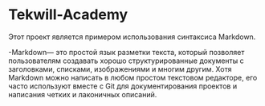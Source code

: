 # Tekwill-Academy
Этот проект является примером использования синтаксиса Markdown.

-Markdown— это простой язык разметки текста, который позволяет пользователям создавать хорошо структурированные документы с заголовками, списками, изображениями и многим другим. Хотя Markdown можно написать в любом простом текстовом редакторе, его часто используют вместе с Git для документирования проектов и написания четких и лаконичных описаний.
